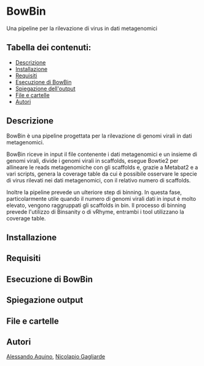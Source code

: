 # BowBin
Una pipeline per la rilevazione di virus in dati metagenomici

## Tabella dei contenuti:
- [Descrizione](#descrizione)
- [Installazione](#installazione)
- [Requisiti](#requisiti)
- [Esecuzione di BowBin](#esecuzione-di-bowbin)
- [Spiegazione dell'output](#spiegazione-output)
- [File e cartelle](#file-e-cartelle)
- [Autori](#autori)

## Descrizione
BowBin è una pipeline progettata per la rilevazione di genomi virali in dati metagenomici.

BowBin riceve in input il file contenente i dati metagenomici e un insieme di genomi virali, divide i genomi virali in scaffolds, esegue Bowtie2 per allineare le reads metagenomiche con gli scaffolds e, grazie a Metabat2 e a vari scripts, genera la coverage table da cui è possibile osservare le specie di virus rilevati nei dati metagenomici, con il relativo numero di scaffolds. 

Inoltre la pipeline prevede un ulteriore step di binning. In questa fase, particolarmente utile quando il numero di genomi virali dati in input è molto elevato, vengono raggruppati gli scaffolds in bin. Il processo di binning prevede l'utilizzo di Binsanity o di vRhyme, entrambi i tool utilizzano la coverage table. 



## Installazione

## Requisiti

## Esecuzione di BowBin

## Spiegazione output

## File e cartelle

## Autori
[Alessando Aquino](https://github.com/AlessandroUnisa), [Nicolapio Gagliarde](https://github.com/GagliardeNicolapio/)
